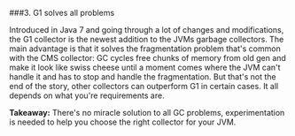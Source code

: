 ###3. G1 solves all problems

Introduced in Java 7 and going through a lot of changes and modifications, the G1 collector is the newest addition to the JVMs garbage collectors. 
The main advantage is that it solves the fragmentation problem that's common with the CMS collector: 
GC cycles free chunks of memory from old gen and make it look like swiss cheese until a moment comes where the JVM can't handle it 
and has to stop and handle the fragmentation. But that's not the end of the story, other collectors can outperform G1 in certain cases. 
It all depends on what you're requirements are.

__Takeaway:__ There's no miracle solution to all GC problems, experimentation is needed to help you choose the right collector for your JVM.